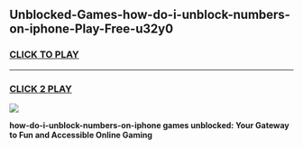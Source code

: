 
## Unblocked-Games-how-do-i-unblock-numbers-on-iphone-Play-Free-u32y0
<h3>
<a href="https://premium76.site?title=how-do-i-unblock-numbers-on-iphone&ref=21A">CLICK TO PLAY</a></h3>
<hr>

<h3>
<a href="https://premium76.site?title=how-do-i-unblock-numbers-on-iphone&ref=21A">CLICK 2 PLAY</a>
  
</h3>

<a href="https://premium76.site?title=how-do-i-unblock-numbers-on-iphone&ref=21A"><img src="https://clearcache.store/games.png"></a>


**how-do-i-unblock-numbers-on-iphone games unblocked: Your Gateway to Fun and Accessible Online Gaming**
